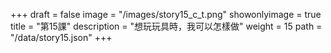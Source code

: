 +++
draft = false 
image = "/images/story15_c_t.png" 
showonlyimage = true 
title = "第15課" 
description = "想玩玩具時，我可以怎樣做"
weight = 15 
path = "/data/story15.json" 
+++
